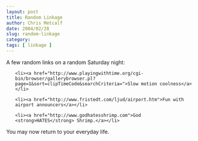 ```yaml
---
layout: post
title: Random Linkage
author: Chris Metcalf
date: 2004/02/28
slug: random-linkage
category: 
tags: [ linkage ]
---
```


A few random links on a random Saturday night:

<ul>

	<li><a href="http://www.playingwithtime.org/cgi-bin/browser/gallerybrowser.pl?page=1&sort=clipTimeCode&searchCriteria=">Slow motion coolness</a></li>

	<li><a href="http://www.fristedt.com/ljud/airport.htm">Fun with airport announcers</a></li>

	<li><a href="http://www.godhatesshrimp.com">God <strong>HATES</strong> Shrimp.</a></li>

</ul>

You may now return to your everyday life.


